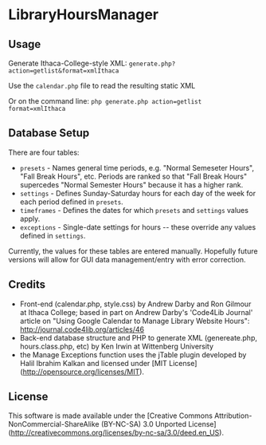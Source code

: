 # LibraryHoursManager

## Usage 
Generate Ithaca-College-style XML:
`generate.php?action=getlist&format=xmlIthaca`

Use the `calendar.php` file to read the resulting static XML

Or on the command line:
`php generate.php action=getlist format=xmlIthaca`

## Database Setup

There are four tables: 

* `presets` - Names general time periods, e.g. "Normal Semeseter Hours", "Fall Break Hours", etc. Periods are ranked so that "Fall Break Hours" supercedes "Normal Semester Hours" because it has a higher rank.
* `settings` - Defines Sunday-Saturday hours for each day of the week for each period defined in `presets`. 
* `timeframes` - Defines the dates for which `presets` and `settings` values apply.
* `exceptions` - Single-date settings for hours -- these override any values defined in `settings`.

Currently, the values for these tables are entered manually. Hopefully future versions will allow for GUI data management/entry with error correction.

## Credits

* Front-end (calendar.php, style.css) by Andrew Darby and Ron Gilmour at Ithaca College; based in part on Andrew Darby's 'Code4Lib Journal' article on "Using Google Calendar to Manage Library Website Hours": http://journal.code4lib.org/articles/46 
* Back-end database structure and PHP to generate XML (genereate.php, hours.class.php, etc) by Ken Irwin at Wittenberg University
* the Manage Exceptions function uses the jTable plugin developed by Halil Ibrahim Kalkan and licensed under [MIT License] (http://opensource.org/licenses/MIT).

## License

This software is made available under the [Creative Commons Attribution-NonCommercial-ShareAlike (BY-NC-SA) 3.0 Unported License] (http://creativecommons.org/licenses/by-nc-sa/3.0/deed.en_US).